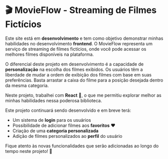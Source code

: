 # 🎬 MovieFlow - Streaming de Filmes Fictícios

Este site está em **desenvolvimento** e tem como objetivo demonstrar minhas habilidades no desenvolvimento **frontend**. 
O MovieFlow representa um serviço de streaming de filmes fictícios, onde você pode acessar os melhores filmes disponíveis na plataforma.

O diferencial deste projeto em desenvolvimento é a capacidade de **personalização** na escolha dos filmes exibidos.
Os usuários têm a liberdade de mudar a ordem de exibição dos filmes com base em suas preferências. Basta arrastar a caixa do filme para a posição desejada dentro da mesma categoria.

Neste projeto, trabalhei com **React** 🚀, o que me permitiu explorar melhor as minhas habilidades nessa poderosa biblioteca.

Este projeto continuará sendo desenvolvido e em breve terá:

- Um sistema de **login** para os usuários
- Possibilidade de adicionar filmes aos **favoritos** ❤️
- Criação de uma **categoria personalizada**
- Adição de filmes personalizados ao **perfil** do usuário

Fique atento às novas funcionalidades que serão adicionadas ao longo do tempo neste projeto! 🌟

